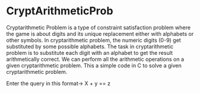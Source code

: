 # CryptArithmeticProb
Cryptarithmetic Problem is a type of constraint satisfaction problem where the game is about digits and its unique replacement either with alphabets or other symbols.
In cryptarithmetic problem, the numeric digits (0-9) get substituted by some possible alphabets.
The task in cryptarithmetic problem is to substitute each digit with an alphabet to get the result arithmetically correct.
We can perform all the arithmetic operations on a given cryptarithmetic problem.
This a simple code in C to solve a given cryptarithmetic problem.

Enter the query in this format->
X + y == z
